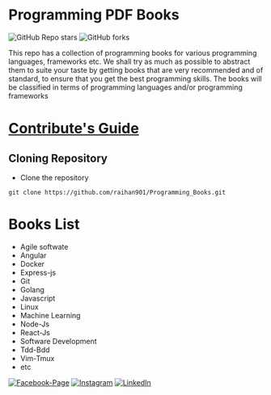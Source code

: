 # Programming PDF Books
<!-- github repo stars -->
![GitHub Repo stars](https://img.shields.io/github/stars/raihan901/Programming_Books?style=social) ![GitHub forks](https://img.shields.io/github/forks/raihan901/Programming_Books?style=social)

This repo has a collection of programming books for various programming languages, frameworks etc. We shall try as much as possible to abstract them to suite your taste by getting books that are very recommended and of standard, to ensure that you get the best programming skills. The books will be classified in terms of programming languages and/or programming frameworks

# <a href="https://github.com/raihan901/Programming_Books/blob/main/CONTRIBUTING.md">Contribute's Guide</a>

## Cloning Repository

* Clone the repository
```
git clone https://github.com/raihan901/Programming_Books.git
```
# Books List

- Agile softwate 
- Angular
- Docker
- Express-js
- Git
- Golang
- Javascript
- Linux
- Machine Learning
- Node-Js
- React-Js
- Software Development
- Tdd-Bdd
- Vim-Tmux
- etc






[![Facebook-Page][facebook-shield]][facebook-url]
[![Instagram][instagram-shield]][instagram-url]
[![LinkedIn][linkedin-shield]][linkedin-url]

<!-- MARKDOWN LINKS and IMAGES -->

[facebook-shield]: https://img.shields.io/badge/-Facebook-black.svg?style=flat-square&logo=facebook&color=555&logoColor=white
[facebook-url]: https://facebook.com/raihan.mahmudi.50
[instagram-shield]: https://img.shields.io/badge/-Instagram-black.svg?style=flat-square&logo=instagram&color=555&logoColor=white
[instagram-url]: https://www.instagram.com/raihan_info/
[linkedin-shield]: https://img.shields.io/badge/-LinkedIn-black.svg?style=flat-square&logo=linkedin&colorB=555
[linkedin-url]: https://www.linkedin.com/in/raihaninfo/
